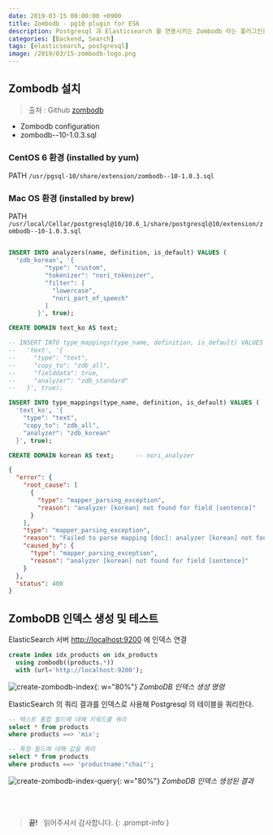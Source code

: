```yaml
---
date: 2019-03-15 00:00:00 +0900
title: Zombodb - pg10 plugin for ES6
description: Postgresql 과 Elasticsearch 를 연동시키는 Zombodb 라는 플러그인을 설치하는 방법을 설명합니다.
categories: [Backend, Search]
tags: [elasticsearch, postgresql]
image: /2019/03/15-zombodb-logo.png
---
```


## Zombodb 설치

> 출처 : Github [zombodb](https://github.com/zombodb/zombodb)

- Zombodb configuration
- zombodb--10-1.0.3.sql

### CentOS 6 환경 (installed by yum)

PATH `/usr/pgsql-10/share/extension/zombodb--10-1.0.3.sql`

### Mac OS 환경 (installed by brew)

PATH `/usr/local/Cellar/postgresql@10/10.6_1/share/postgresql@10/extension/zombodb--10-1.0.3.sql`

```sql

INSERT INTO analyzers(name, definition, is_default) VALUES (
  'zdb_korean', '{
          "type": "custom",
          "tokenizer": "nori_tokenizer",
          "filter": [
            "lowercase",
            "nori_part_of_speech"
          ]
        }', true);

CREATE DOMAIN text_ko AS text;

-- INSERT INTO type_mappings(type_name, definition, is_default) VALUES (
--   'text', '{
--     "type": "text",
--     "copy_to": "zdb_all",
--     "fielddata": true,
--     "analyzer": "zdb_standard"
--   }', true);

INSERT INTO type_mappings(type_name, definition, is_default) VALUES (
  'text_ko', '{
    "type": "text",
    "copy_to": "zdb_all",
    "analyzer": "zdb_korean"
  }', true);

CREATE DOMAIN korean AS text;      -- nori_analyzer

```

```json
{
  "error": {
    "root_cause": [
      {
        "type": "mapper_parsing_exception",
        "reason": "analyzer [korean] not found for field [sentence]"
      }
    ],
    "type": "mapper_parsing_exception",
    "reason": "Failed to parse mapping [doc]: analyzer [korean] not found for field [sentence]",
    "caused_by": {
      "type": "mapper_parsing_exception",
      "reason": "analyzer [korean] not found for field [sentence]"
    }
  },
  "status": 400
}
```

## ZomboDB 인덱스 생성 및 테스트

ElasticSearch 서버 <http://localhost:9200> 에 인덱스 연결

```sql
create index idx_products on idx_products
  using zombodb((products.*))
  with (url='http://localhost:9200');
```

![create-zombodb-index](/2019/03/15-create-zombodb-index.png){: w="80%"}
_ZomboDB 인덱스 생성 명령_

ElasticSearch 의 쿼리 결과를 인덱스로 사용해 Postgresql 의 테이블을 쿼리한다.

```sql
-- 텍스트 통합 필드에 대해 키워드를 쿼리
select * from products
where products ==> 'mix';

-- 특정 필드에 대해 값을 쿼리
select * from products
where products ==> 'productname:"chai"';
```

![create-zombodb-index-query](/2019/03/15-create-zombodb-index-exec.png){: w="80%"}
_ZomboDB 인덱스 생성된 결과_

&nbsp; <br />
&nbsp; <br />

> **끝!** &nbsp; 읽어주셔서 감사합니다.
{: .prompt-info }
